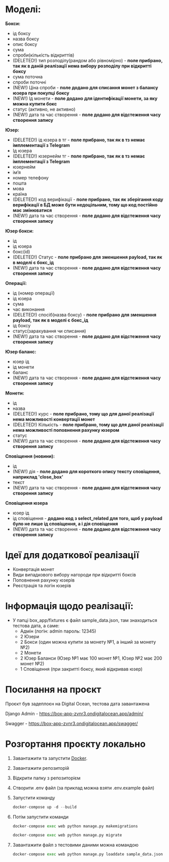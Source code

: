 # Моделі:
**Бокси:** 
  - ід боксу
  - назва боксу 
  - опис боксу 
  - сума 
  - спроби(кількість відкриттів)
  - (DELETED!) тип розподілу(рандом або рівномірно) - **поле прибрано, так як в даній реалізації нема вибору розподілу при відкритті боксу**
  - сума поточна 
  - спроби поточні
  - (NEW!) Ціна спроби - **поле додано для списання монет з балансу юзера при покупці боксу**
  - (NEW!) Ід монети  - **поле додано для ідентифікації монети, за яку можна купити бокс**
  - статус (активно, не активно)
  - (NEW!) дата та час створення -  **поле додано для відстеження часу створення запису**

**Юзер:**
  - (DELETED!) ід юзера в тг - **поле прибрано, так як в тз немає імплементації з Telegram**
  - Ід юзера
  - (DELETED!) юзернейм тг - **поле прибрано, так як в тз немає імплементації з Telegram**
  - юзернейм
  - ім’я
  - номер телефону 
  - пошта
  - мова 
  - країна
  - (DELETED!) код верифікації - **поле прибрано, так як зберігання коду верифікації в БД може бути недоцільним, тому що код постійно має змінюватися**
  - (NEW!) дата та час створення -  **поле додано для відстеження часу створення запису**

**Юзер бокси:**
  - ід
  - ід юзера 
  - бокс(id) 
  - (DELETED!) Статус - **поле прибрано для зменшення payload, так як в моделі є бокс_ід**
  - (NEW!) дата та час створення -  **поле додано для відстеження часу створення запису**

**Операції:**
  - ід (номер операції)
  - ід юзера
  - сума
  - час виконання 
  - (DELETED!) спосіб(назва боксу) - **поле прибрано для зменшення payload, так як в моделі є бокс_ід**
  - ід боксу 
  - статус(зарахування чи списання)
  - (NEW!) дата та час створення -  **поле додано для відстеження часу створення запису**

**Юзер баланс:**
  - юзер ід 
  - ід монети
  - баланс
  - (NEW!) дата та час створення -  **поле додано для відстеження часу створення запису**

**Монети:**
  - ід 
  - назва 
  - (DELETED!) курс - **поле прибрано, тому що для даної реалізації нема можливості конвертації монет**
  - (DELETED!) Кількість - **поле прибрано, тому що для даної реалізації нема можливості поповнення рахунку юзером**
  - статус
  - (NEW!) дата та час створення -  **поле додано для відстеження часу створення запису**

**Сповіщення (новини):** 
  - ід 
  - (NEW!) дія - **поле додано для короткого опису тексту сповіщення, наприклад 'close_box'**
  - текст 
  - (NEW!) дата та час створення -  **поле додано для відстеження часу створення запису**

**Сповіщення юзера** 
  - юзер ід 
  - ід сповіщення - **додано код з select_related для того, щоб у payload було не лише ід сповіщення, а і дія сповіщення**
  - (NEW!) дата та час створення -  **поле додано для відстеження часу створення запису**

# Ідеї для додаткової реалізації 
  - Конвертація монет
  - Види випадкового вибору нагороди при відкритті боксів
  - Поповнення рахунку юзерів
  - Реєстрація та логін юзерів

# Інформація щодо реалізації:
  - У папці box_app/fixtures є файл sample_data.json, там знаходиться тестова дата, а саме:
    - Адмін (логін: admin пароль: 12345)
    - 2 Юзери
    - 2 Бокси (один можна купити за монету №1, а інший за монету №2)
    - 2 Монети
    - 2 Юзер Баланси (Юзер №1 має 100 монет №1, Юзер №2 має 200 монет №2)
    - 1 Сповіщення (при закритті боксу, який відкривав юзер)
   
# Посилання на проєкт

Проєкт був задеплоєн на Digital Ocean, тестова дата завантажена

Django Admin - https://box-app-zvnr3.ondigitalocean.app/admin/

Swagger - https://box-app-zvnr3.ondigitalocean.app/swagger/

 
 # Розгортання проєкту локально
   1. Завантажити та запустити [Docker](https://www.docker.com/).
   2. Завантажити репозиторій
   3. Відкрити папку з репозиторієм
   4. Створити .env файл (за приклад можна взяти .env.example файл)
   5. Запустити команду
      ```python
      docker-compose up -d --build
      ```
   6. Потім запустити команди
      
      ``` python
      docker-compose exec web python manage.py makemigrations
      ```

      ```python
      docker-compose exec web python manage.py migrate
      ```
      
  7. Завантажити файл з тестовими даними можна командою
     ```python
     docker-compose exec web python manage.py loaddate sample_data.json
     ```
